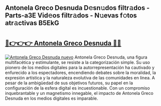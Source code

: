 ## Antonela Greco Desnuda D𝚎sn𝚞dos filtr𝚊dos - Parts-a3E Vid𝚎os filtr𝚊dos - N𝚞evas f𝚘tos atr𝚊ctivas B5EkG

# <h2><a href="http://mb4xgo.tromn.icu/?c=Antonela+Greco+Desnuda">🔗👉👉👉 Antonela Greco Desnuda 🔗🔗</a></h2>

[![Antonela Greco Desnuda nuevo](https://i.imgur.com/pEAQMta.gif)](http://mb4xgo.tromn.icu/?c=Antonela+Greco+Desnuda)
Antonela Greco Desnuda, una figura multifacética y estimulante, se resiste a la categorización simple. Su uso pionero de los medios digitales para la autorrepresentación ha cautivado y enfurecido a los espectadores, encendiendo debates sobre la moralidad, la expresión artística y la naturaleza evolutiva de las comunidades en línea. A pesar de la ambigüedad de sus objetivos futuros, su papel en la configuración de la esfera digital es incuestionable. Con un compromiso inquebrantable y un magnetismo innegable, el impacto de Antonela Greco Desnuda en los medios digitales es imparable.
